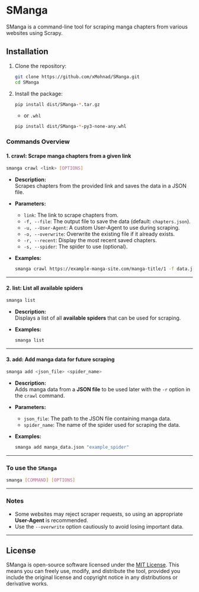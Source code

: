 # SManga

SManga is a command-line tool for scraping manga chapters from various websites using Scrapy. 

## Installation

1. Clone the repository:

   ```bash
   git clone https://github.com/xMohnad/SManga.git
   cd SManga
   ```

2. Install the package:
    ```sh
    pip install dist/SManga-*.tar.gz
    ```
    
    -   or `.whl`
    
    ```sh
    pip install dist/SManga-*-py3-none-any.whl
    ```

### **Commands Overview**  

#### 1. **crawl**: Scrape manga chapters from a given link  
```bash
smanga crawl <link> [OPTIONS]
```

- **Description:**  
  Scrapes chapters from the provided link and saves the data in a JSON file.

- **Parameters:**
  - `link`: The link to scrape chapters from.
  - `-f, --file`: The output file to save the data (default: `chapters.json`).
  - `-u, --User-Agent`: A custom User-Agent to use during scraping.
  - `-o, --overwrite`: Overwrite the existing file if it already exists.
  - `-r, --recent`: Display the most recent saved chapters.
  - `-s, --spider`: The spider to use (optional).

- **Examples:**
  ```bash
  smanga crawl https://example-manga-site.com/manga-title/1 -f data.json -o -u "Custom-Agent"
  ```

---

#### 2. **list**: List all available spiders  
```bash
smanga list
```

- **Description:**  
  Displays a list of all **available spiders** that can be used for scraping.

- **Examples:**
  ```bash
  smanga list
  ```

---

#### 3. **add**: Add manga data for future scraping  
```bash
smanga add <json_file> <spider_name>
```

- **Description:**  
  Adds manga data from a **JSON file** to be used later with the `-r` option in the `crawl` command.

- **Parameters:**
  - `json_file`: The path to the JSON file containing manga data.
  - `spider_name`: The name of the spider used for scraping the data.

- **Examples:**
  ```bash
  smanga add manga_data.json "example_spider"
  ```

---


### **To use the `SManga`**
```bash
smanga [COMMAND] [OPTIONS]
```

---

### **Notes**  
- Some websites may reject scraper requests, so using an appropriate **User-Agent** is recommended.  
- Use the `--overwrite` option cautiously to avoid losing important data.

---

## License

SManga is open-source software licensed under the [MIT License](https://opensource.org/licenses/MIT). This means you can freely use, modify, and distribute the tool, provided you include the original license and copyright notice in any distributions or derivative works.


